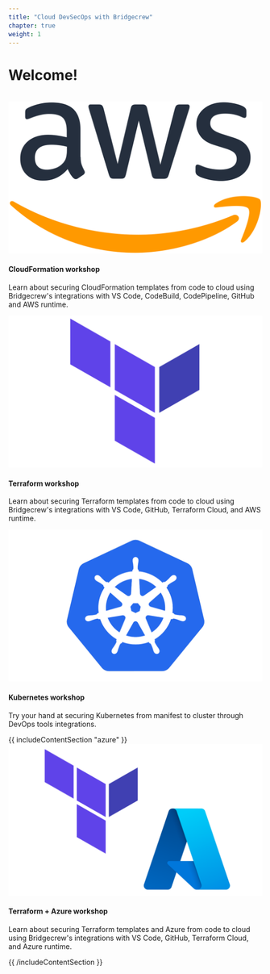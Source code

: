 ```yaml
---
title: "Cloud DevSecOps with Bridgecrew"
chapter: true
weight: 1
---
```


<link href="https://cdn.jsdelivr.net/npm/bootstrap@5.0.2/dist/css/bootstrap.min.css" rel="stylesheet" integrity="sha384-EVSTQN3/azprG1Anm3QDgpJLIm9Nao0Yz1ztcQTwFspd3yD65VohhpuuCOmLASjC" crossorigin="anonymous">
<style>
    a {
        color: inherit;
        text-decoration: none;
    } 
</style>


# Welcome!
<br>
<div class="container">
    <div class="row center">
        <div class="col-lg-6 col-sm-6 mb-4">
                <div class="card text-center">
                    <a href="./aws.html">
                        <div class="card-body p-lg-5 px-3 py-4">
                            <a href="./aws.html">
                                <img src="images/aws_logo.png">
                                <h4 class="card-title mb-3">CloudFormation workshop</h4>
                                <p class="card-text">Learn about securing CloudFormation templates from code to cloud using Bridgecrew's integrations with VS Code, CodeBuild, CodePipeline, GitHub and AWS runtime.</p>
                            </a>
                        </div>
                    </a>
                </div>
        </div>
        <div class="col-lg-6 col-sm-6 mb-4">
                <div class="card text-center">
                    <a href="./terraform.html">
                        <div class="card-body p-lg-5 px-3 py-4">
                            <a href="./terraform.html">
                                <img src="images/terraform_logo.png">
                                <h4 class="card-title mb-3">Terraform workshop</h4>
                                <p class="card-text">Learn about securing Terraform templates from code to cloud using Bridgecrew's integrations with VS Code, GitHub, Terraform Cloud, and AWS runtime.</p>
                            </a>
                        </div>
                    </a>
                </div>
        </div>
        <div class="col-lg-6 col-sm-6 mb-4">
                <div class="card text-center">
                    <a href="./kubernetes.html">
                        <div class="card-body p-lg-5 px-3 py-4">
                            <a href="./kubernetes.html">
                                <img src="images/kubernetes_logo.png">
                                <h4 class="card-title mb-3">Kubernetes workshop</h4>
                                <p class="card-text">Try your hand at securing Kubernetes from manifest to cluster through DevOps tools integrations.</p>
                            </a>
                        </div>
                    </a>
                </div>
        </div>
        {{ includeContentSection "azure" }}
        <div class="col-lg-6 col-sm-6 mb-4">
                <div class="card text-center">
                    <a href="./azure.html">
                        <div class="card-body p-lg-5 px-3 py-4">
                            <a href="./azure.html">
                                <img src="images/terraform_azure_logo.png">
                                <h4 class="card-title mb-3">Terraform + Azure workshop</h4>
                                <p class="card-text">Learn about securing Terraform templates and Azure from code to cloud using Bridgecrew's integrations with VS Code, GitHub, Terraform Cloud, and Azure runtime.</p>
                            </a>
                        </div>
                    </a>
                </div>
        </div>
        {{ /includeContentSection }}
</div>